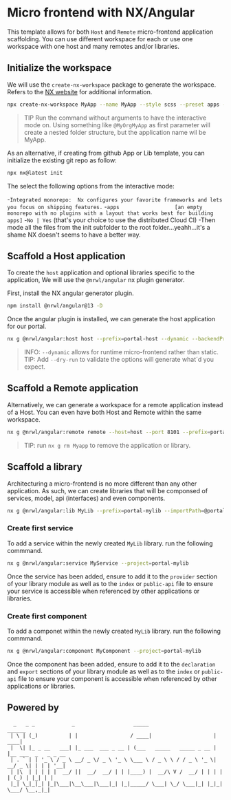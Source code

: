 
# **Micro frontend with NX/Angular**

This template allows for both `Host` and `Remote` micro-frontend application scaffolding. You can use different workspace for each or use one workspace with one host and many remotes and/or libraries.

## **Initialize the workspace**

We will use the `create-nx-workspace` package to generate the workspace. Refers to the [NX website](https://nx.dev/nx/create-nx-workspace) for additional information.

```bash
npx create-nx-workspace MyApp --name MyApp --style scss --preset apps --nxCloud false --skipGit true --ci github
```

> TIP
> Run the command without arguments to have the interactive mode on.
> Using something like `@MyOrgMyApp` as first parameter will create a nested folder structure, but the application name wil be MyApp.

As an alternative, if creating from github App or Lib template, you can initialize the existing git repo as follow:

```bash
npx nx@latest init
```

The select the following options from the interactive mode:

 -`Integrated monorepo:  Nx configures your favorite frameworks and lets you focus on shipping features.`
 -`apps                  [an empty monorepo with no plugins with a layout that works best for building apps]`
 -`No | Yes` (that's your choice to use the distributed Cloud CI)
 -Then mode all the files from the init subfolder to the root folder...yeahh...it's a shame NX doesn't seems to have a better way.

## **Scaffold a Host application**

To create the `host` application and optional libraries specific to the application, We will use the `@nrwl/angular` nx plugin generator.

First, install the NX angular generator plugin.

```bash
npm install @nrwl/angular@13 -D
```

Once the angular plugin is installed, we can generate the host application for our portal.

```bash
nx g @nrwl/angular:host host --prefix=portal-host --dynamic --backendProject=http://localhost:9999/api --style=scss --strict
```

> INFO: `--dynamic` allows for runtime micro-frontend rather than static.
> TIP: Add `--dry-run` to validate the options will generate what´d you expect.

## **Scaffold a Remote application**

Alternatively, we can generate a workspace for a remote application instead of a Host. You can even have both Host and Remote within the same workspace.

```bash
nx g @nrwl/angular:remote remote --host=host --port 8101 --prefix=portal-remote --backendProject=http://localhost:9999/api --strict --style=scss
```

> TIP: run `nx g rm Myapp` to remove the application or library.

## **Scaffold a library**

Architecturing a micro-frontend is no more different than any other application. As such, we can create libraries that will be componsed of services, model, api (interfaces) and even components.

```bash
nx g @nrwl/angular:lib MyLib --prefix=portal-mylib --importPath=@portal/mylib --buildable --strict
```

### **Create first service**

To add a service within the newly created `MyLib` library. run the following commmand.

```bash
nx g @nrwl/angular:service MyService --project=portal-mylib
```

Once the service has been added, ensure to add it to the `provider` section of your library module as well as to the `index` or `public-api` file to ensure your service is accessible when referenced by other applications or libraries.

### **Create first component**

To add a componet within the newly created `MyLib` library. run the following commmand.

```bash
nx g @nrwl/angular:component MyComponent --project=portal-mylib
```

Once the component has been added, ensure to add it to the `declaration` and `export` sections of your library module as well as to the `index` or `public-api` file to ensure your component is accessible when referenced by other applications or libraries.

## Powered by

```text
  _   _ _            _                   _____                      ______               
 | \ | (_)          | |                 / ____|                    |  ____|              
 |  \| |_ _ __   ___| |_ ___  ___ _ __ | (___   _____   _____ _ __ | |__ ___  _   _ _ __ 
 | . ` | | '_ \ / _ \ __/ _ \/ _ \ '_ \ \___ \ / _ \ \ / / _ \ '_ \|  __/ _ \| | | | '__|
 | |\  | | | | |  __/ ||  __/  __/ | | |____) |  __/\ V /  __/ | | | | | (_) | |_| | |   
 |_| \_|_|_| |_|\___|\__\___|\___|_| |_|_____/ \___| \_/ \___|_| |_|_|  \___/ \__,_|_|
```
